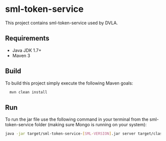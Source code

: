 sml-token-service
========

This project contains sml-token-service used by DVLA.

## Requirements

 * Java JDK 1.7+
 * Maven 3

## Build

To build this project simply execute the following Maven goals:

```bash
  mvn clean install
```

## Run

To run the jar file use the following command in your terminal from the sml-token-service folder (making sure Mongo is running on your system):

```bash
java -jar target/sml-token-service-[SML-VERSION].jar server target/classes/config.yaml
```
